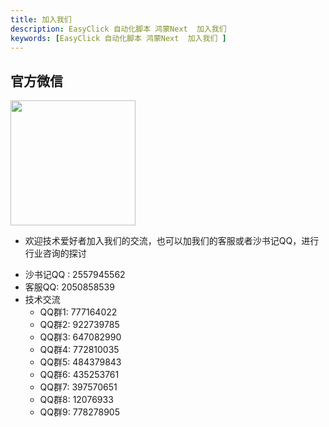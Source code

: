 ```yaml
---
title: 加入我们
description: EasyClick 自动化脚本 鸿蒙Next  加入我们 
keywords: [EasyClick 自动化脚本 鸿蒙Next  加入我们 ]
---
```


## 官方微信
<img src="/img/wx2.png" width="200px"/>

- 欢迎技术爱好者加入我们的交流，也可以加我们的客服或者沙书记QQ，进行行业咨询的探讨

* 沙书记QQ : 2557945562
* 客服QQ: 2050858539
* 技术交流 
    * QQ群1:  777164022
    * QQ群2:  922739785
    * QQ群3:  647082990
    * QQ群4:  772810035
    * QQ群5: 484379843
    * QQ群6:  435253761 
    * QQ群7: 397570651
    * QQ群8: 12076933
    * QQ群9: 778278905

